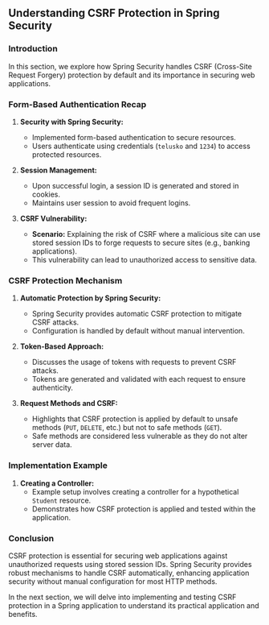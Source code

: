## Understanding CSRF Protection in Spring Security

### Introduction

In this section, we explore how Spring Security handles CSRF (Cross-Site Request Forgery) protection by default and its importance in securing web applications.

### Form-Based Authentication Recap

1. **Security with Spring Security:**

   - Implemented form-based authentication to secure resources.
   - Users authenticate using credentials (`telusko` and `1234`) to access protected resources.

2. **Session Management:**

   - Upon successful login, a session ID is generated and stored in cookies.
   - Maintains user session to avoid frequent logins.

3. **CSRF Vulnerability:**
   - **Scenario:** Explaining the risk of CSRF where a malicious site can use stored session IDs to forge requests to secure sites (e.g., banking applications).
   - This vulnerability can lead to unauthorized access to sensitive data.

### CSRF Protection Mechanism

1. **Automatic Protection by Spring Security:**

   - Spring Security provides automatic CSRF protection to mitigate CSRF attacks.
   - Configuration is handled by default without manual intervention.

2. **Token-Based Approach:**

   - Discusses the usage of tokens with requests to prevent CSRF attacks.
   - Tokens are generated and validated with each request to ensure authenticity.

3. **Request Methods and CSRF:**
   - Highlights that CSRF protection is applied by default to unsafe methods (`PUT`, `DELETE`, etc.) but not to safe methods (`GET`).
   - Safe methods are considered less vulnerable as they do not alter server data.

### Implementation Example

1. **Creating a Controller:**
   - Example setup involves creating a controller for a hypothetical `Student` resource.
   - Demonstrates how CSRF protection is applied and tested within the application.

### Conclusion

CSRF protection is essential for securing web applications against unauthorized requests using stored session IDs. Spring Security provides robust mechanisms to handle CSRF automatically, enhancing application security without manual configuration for most HTTP methods.

In the next section, we will delve into implementing and testing CSRF protection in a Spring application to understand its practical application and benefits.
